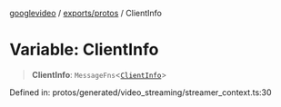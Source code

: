 [googlevideo](../../../README.md) / [exports/protos](../README.md) / ClientInfo

# Variable: ClientInfo

> **ClientInfo**: `MessageFns`\<[`ClientInfo`](../interfaces/ClientInfo.md)\>

Defined in: protos/generated/video\_streaming/streamer\_context.ts:30
